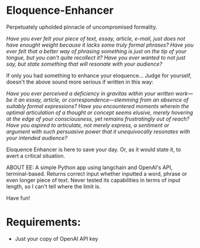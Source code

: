 # Eloquence-Enhancer
Perpetuately upholded pinnacle of uncompromised formality.

_Have you ever felt your piece of text, essay, article, e-mail, just does not have enought weight because it lacks some truly formal phrases? Have you ever felt that a better way of phrasing something is just on the tip of your tongue, but you can't quite recollect it? Have you ever wanted to not just say, but state something that will resonate with your audience?_

If only you had something to enhance your eloquence... Judge for yourself, doesn't the above sound more serious if written in this way:

_Have you ever perceived a deficiency in gravitas within your written work—be it an essay, article, or correspondence—stemming from an absence of suitably formal expressions? Have you encountered moments wherein the optimal articulation of a thought or concept seems elusive, merely hovering at the edge of your consciousness, yet remains frustratingly out of reach? Have you aspired to articulate, not merely express, a sentiment or argument with such persuasive power that it unequivocally resonates with your intended audience?_

Eloquence Enhancer is here to save your day. Or, as it would state it, to avert a critical situation.

ABOUT EE:
A simple Python app using langchain and OpenAI's API, terminal-based. Returns correct input whether inputted a word, phrase or even longer piece of text. Never tested its capabilities in terms of input length, so I can't tell where the limit is.

Have fun!

# Requirements:
- Just your copy of OpenAI API key
